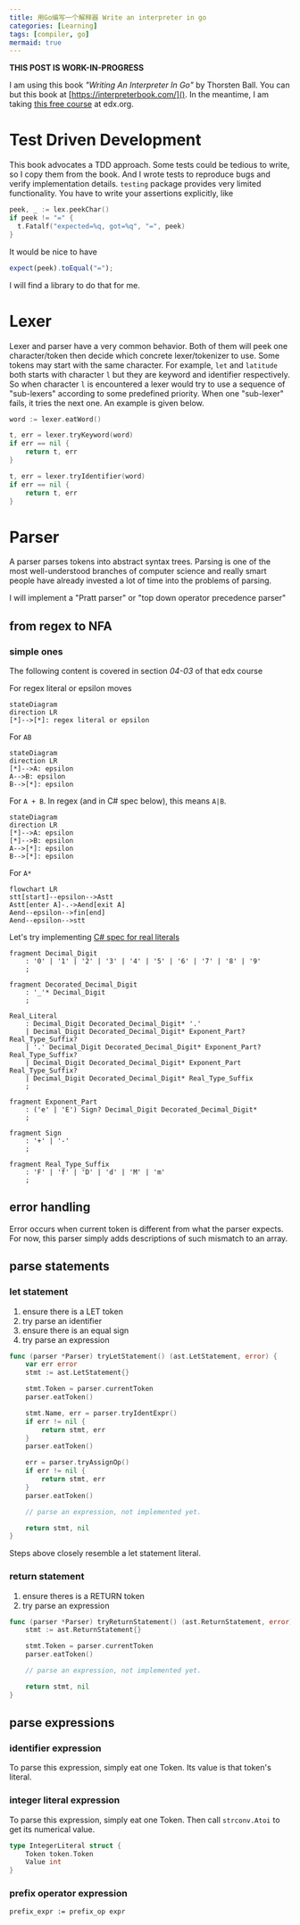 ```yaml
---
title: 用Go编写一个解释器 Write an interpreter in go
categories: [Learning]
tags: [compiler, go]
mermaid: true
---
```


**THIS POST IS WORK-IN-PROGRESS**

I am using this book _"Writing An Interpreter In Go"_ by Thorsten Ball.
You can but this book at [https://interpreterbook.com/]().
In the meantime, I am taking [this free course](https://learning.edx.org/course/course-v1:StanfordOnline+SOE.YCSCS1+3T2020/home)
at edx.org.

# Test Driven Development

This book advocates a TDD approach. Some tests could be tedious to write, so I copy them from the book.
And I wrote tests to reproduce bugs and verify implementation details.
`testing` package provides very limited functionality. You have to write your assertions explicitly, like

```go
peek, _ := lex.peekChar()
if peek != "=" {
  t.Fatalf("expected=%q, got=%q", "=", peek)
}
```

It would be nice to have

```js
expect(peek).toEqual("=");
```

I will find a library to do that for me.

# Lexer

Lexer and parser have a very common behavior. Both of them will peek one character/token then decide which concrete lexer/tokenizer to use. Some tokens may start with the same character. For example, `let` and `latitude` both starts with character `l` but they are keyword and identifier respectively. So when character `l` is encountered a lexer would try to use a sequence of "sub-lexers" according to some predefined priority. When one "sub-lexer" fails, it tries the next one. An example is given below.

```go
word := lexer.eatWord()

t, err = lexer.tryKeyword(word)
if err == nil {
    return t, err
}

t, err = lexer.tryIdentifier(word)
if err == nil {
    return t, err
}
```

# Parser

A parser parses tokens into abstract syntax trees. Parsing is one of the most well-understood branches of computer science and really smart people have already invested a lot of time into the problems of parsing.

I will implement a "Pratt parser" or "top down operator precedence parser"

## from regex to NFA

### simple ones

The following content is covered in section _04-03_ of that edx course

For regex literal or epsilon moves

```mermaid
stateDiagram
direction LR
[*]-->[*]: regex literal or epsilon
```

For `AB`

```mermaid
stateDiagram
direction LR
[*]-->A: epsilon
A-->B: epsilon
B-->[*]: epsilon
```

For `A + B`. In regex (and in C# spec below), this means `A|B`.

```mermaid
stateDiagram
direction LR
[*]-->A: epsilon
[*]-->B: epsilon
A-->[*]: epsilon
B-->[*]: epsilon
```

For `A*`

```mermaid
flowchart LR
stt[start]--epsilon-->Astt
Astt[enter A]-.->Aend[exit A]
Aend--epsilon-->fin[end]
Aend--epsilon-->stt
```

Let's try implementing
[C# spec for real literals](https://learn.microsoft.com/en-us/dotnet/csharp/language-reference/language-specification/lexical-structure#6454-real-literals)

```
fragment Decimal_Digit
    : '0' | '1' | '2' | '3' | '4' | '5' | '6' | '7' | '8' | '9'
    ;

fragment Decorated_Decimal_Digit
    : '_'* Decimal_Digit
    ;

Real_Literal
    : Decimal_Digit Decorated_Decimal_Digit* '.'
    | Decimal_Digit Decorated_Decimal_Digit* Exponent_Part? Real_Type_Suffix?
    | '.' Decimal_Digit Decorated_Decimal_Digit* Exponent_Part? Real_Type_Suffix?
    | Decimal_Digit Decorated_Decimal_Digit* Exponent_Part Real_Type_Suffix?
    | Decimal_Digit Decorated_Decimal_Digit* Real_Type_Suffix
    ;

fragment Exponent_Part
    : ('e' | 'E') Sign? Decimal_Digit Decorated_Decimal_Digit*
    ;

fragment Sign
    : '+' | '-'
    ;

fragment Real_Type_Suffix
    : 'F' | 'f' | 'D' | 'd' | 'M' | 'm'
    ;
```

## error handling

Error occurs when current token is different from what the parser expects. For now, this parser
simply adds descriptions of such mismatch to an array.

## parse statements

### let statement

1. ensure there is a LET token
2. try parse an identifier
3. ensure there is an equal sign
4. try parse an expression

```go
func (parser *Parser) tryLetStatement() (ast.LetStatement, error) {
	var err error
	stmt := ast.LetStatement{}

	stmt.Token = parser.currentToken
	parser.eatToken()

	stmt.Name, err = parser.tryIdentExpr()
	if err != nil {
		return stmt, err
	}
	parser.eatToken()

	err = parser.tryAssignOp()
	if err != nil {
		return stmt, err
	}
	parser.eatToken()

	// parse an expression, not implemented yet.

	return stmt, nil
}
```

Steps above closely resemble a let statement literal.

### return statement

1. ensure theres is a RETURN token
2. try parse an expression

```go
func (parser *Parser) tryReturnStatement() (ast.ReturnStatement, error) {
	stmt := ast.ReturnStatement{}

	stmt.Token = parser.currentToken
	parser.eatToken()

	// parse an expression, not implemented yet.

	return stmt, nil
}
```

## parse expressions

### identifier expression

To parse this expression, simply eat one Token.
Its value is that token's literal.

### integer literal expression

To parse this expression, simply eat one Token.
Then call `strconv.Atoi` to get its numerical value.

```go
type IntegerLiteral struct {
	Token token.Token
	Value int
}
```

### prefix operator expression

`prefix_expr := prefix_op expr`
